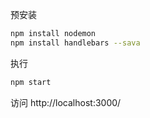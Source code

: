 预安装

```BASH
npm install nodemon
npm install handlebars --sava	
```

执行

```bash
npm start
```

访问  http://localhost:3000/


